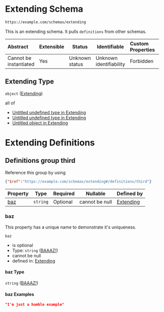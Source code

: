 # Extending Schema

```txt
https://example.com/schemas/extending
```

This is an extending schema. It pulls `definitions` from other schemas.


| Abstract               | Extensible | Status         | Identifiable            | Custom Properties | Additional Properties | Access Restrictions | Defined In                                                                                 |
| :--------------------- | ---------- | -------------- | ----------------------- | :---------------- | --------------------- | ------------------- | ------------------------------------------------------------------------------------------ |
| Cannot be instantiated | Yes        | Unknown status | Unknown identifiability | Forbidden         | Allowed               | none                | [extending.schema.json](../generated-schemas/extending.schema.json "open original schema") |

## Extending Type

`object` ([Extending](extending.md))

all of

-   [Untitled undefined type in Extending](extensible-definitions-second.md "check type definition")
-   [Untitled undefined type in Extending](definitions-definitions-myid.md "check type definition")
-   [Untitled object in Extending](extending-definitions-third.md "check type definition")

# Extending Definitions

## Definitions group third

Reference this group by using

```json
{"$ref":"https://example.com/schemas/extending#/definitions/third"}
```

| Property    | Type     | Required | Nullable       | Defined by                                                                                                                                  |
| :---------- | -------- | -------- | -------------- | :------------------------------------------------------------------------------------------------------------------------------------------ |
| [baz](#baz) | `string` | Optional | cannot be null | [Extending](extending-definitions-third-properties-baaaz.md "https&#x3A;//example.com/schemas/extending#/definitions/third/properties/baz") |

### baz

This property has a unique name to demonstrate it's uniqueness.


`baz`

-   is optional
-   Type: `string` ([BAAAZ!](extending-definitions-third-properties-baaaz.md))
-   cannot be null
-   defined in: [Extending](extending-definitions-third-properties-baaaz.md "https&#x3A;//example.com/schemas/extending#/definitions/third/properties/baz")

#### baz Type

`string` ([BAAAZ!](extending-definitions-third-properties-baaaz.md))

#### baz Examples

```json
"I'm just a humble example"
```
